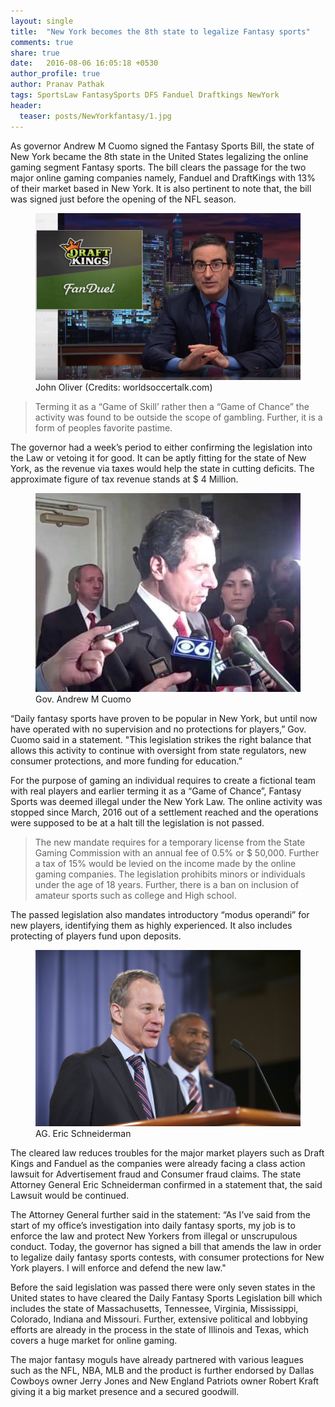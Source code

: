 ```yaml
---
layout: single
title:  "New York becomes the 8th state to legalize Fantasy sports"
comments: true
share: true
date:   2016-08-06 16:05:18 +0530
author_profile: true
author: Pranav Pathak
tags: SportsLaw FantasySports DFS Fanduel Draftkings NewYork
header:
  teaser: posts/NewYorkfantasy/1.jpg
---
```

As governor Andrew M Cuomo signed the Fantasy Sports Bill, the state of New York became the 8th state in the United States legalizing the online gaming segment Fantasy sports. The bill clears the passage for the two major online gaming companies namely, Fanduel and DraftKings with 13% of their market based in New York. It is also pertinent to note that, the bill was signed just before the opening of the NFL season.

<figure class="half">
<a href="/images/posts/NewYorkfantasy/1.jpg"><img src="/images/posts/NewYorkfantasy/1.jpg"></a>
<figcaption>John Oliver (Credits: worldsoccertalk.com)</figcaption>
</figure>

<blockquote>
Terming it as a “Game of Skill’ rather then a “Game of Chance” the activity was found to be outside the scope of gambling. Further, it is a form of peoples favorite pastime. 
</blockquote>

The governor had a week’s period to either confirming the legislation into the Law or vetoing it for good. It can be aptly fitting for the state of New York, as the revenue via taxes would help the state in cutting deficits. The approximate figure of tax revenue stands at $ 4 Million.

<figure class="half">
<a href="/images/posts/NewYorkfantasy/2.jpg"><img src="/images/posts/NewYorkfantasy/2.jpg"></a>
<figcaption>Gov. Andrew M Cuomo</figcaption>
</figure>

“Daily fantasy sports have proven to be popular in New York, but until now have operated with no supervision and no protections for players,” Gov. Cuomo said in a statement. "This legislation strikes the right balance that allows this activity to continue with oversight from state regulators, new consumer protections, and more funding for education.”

For the purpose of gaming an individual requires to create a fictional team with real players and earlier terming it as a “Game of Chance”, Fantasy Sports was deemed illegal under the New York Law. The online activity was stopped since March, 2016 out of a settlement reached and the operations were supposed to be at a halt till the legislation is not passed.

<blockquote>
The new mandate requires for a temporary license from the State Gaming Commission with an annual fee of 0.5% or $ 50,000. Further a tax of 15% would be levied on the income made by the online gaming companies. The legislation prohibits minors or individuals under the age of 18 years. Further, there is a ban on inclusion of amateur sports such as college and High school.
</blockquote>

The passed legislation also mandates introductory “modus operandi” for new players, identifying them as highly experienced. It also includes protecting of players fund upon deposits.

<figure class="half">
<a href="/images/posts/NewYorkfantasy/3.jpg"><img src="/images/posts/NewYorkfantasy/3.jpg"></a>
<figcaption>AG. Eric Schneiderman</figcaption>
</figure>

The cleared law reduces troubles for the major market players such as Draft Kings and Fanduel as the companies were already facing a class action lawsuit for Advertisement fraud and Consumer fraud claims. The state Attorney General Eric Schneiderman confirmed in a statement that, the said Lawsuit would be continued.

The Attorney General further said in the statement: “As I’ve said from the start of my office’s investigation into daily fantasy sports, my job is to enforce the law and protect New Yorkers from illegal or unscrupulous conduct. Today, the governor has signed a bill that amends the law in order to legalize daily fantasy sports contests, with consumer protections for New York players. I will enforce and defend the new law."

Before the said legislation was passed there were only seven states in the United states to have cleared the Daily Fantasy Sports Legislation bill which includes the state of Massachusetts, Tennessee, Virginia, Mississippi, Colorado, Indiana and Missouri. Further, extensive political and lobbying efforts are already in the process in the state of Illinois and Texas, which covers a huge market for online gaming.

The major fantasy moguls have already partnered with various leagues such as the NFL, NBA, MLB and the product is further endorsed by Dallas Cowboys owner Jerry Jones and New England Patriots owner Robert Kraft giving it a big market presence and a secured goodwill.
